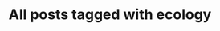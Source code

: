 ---
layout: tag
title: "All posts tagged with ecology"
permalink: /weblog/tags/ecology/
taxonomy: ecology
---